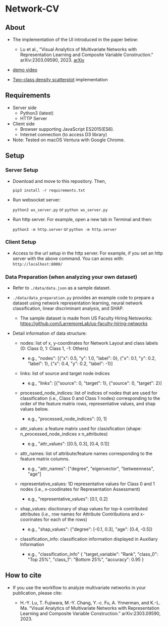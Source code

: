# Network-CV

About
-----
* The implementation of the UI introduced in the paper below:
  
  * Lu et al., "Visual Analytics of Multivariate Networks with Representation Learning and Composite Variable Construction." arXiv:2303.09590, 2023. [arXiv](https://arxiv.org/abs/2303.09590)

* [demo video](https://youtu.be/Vro6uFGYBho)
* [Two-class density scatterplot](https://github.com/takanori-fujiwara/two-class-density-scatterplot) implementation

Requirements
-----
* Server side
  * Python3 (latest)
  * HTTP Server
* Client side
  * Browser supporting JavaScript ES2015(ES6).
  * Internet connection (to access D3 library)
* Note: Tested on macOS Ventura with Google Chrome.

Setup
-----

### Server Setup

* Download and move to this repository. Then,

    `pip3 install -r requirements.txt`

* Run websocket server:

    `python3 ws_server.py` or `python ws_server.py`

* Run http server. For example, open a new tab in Terminal and then:

    `python3 -m http.server` or  `python -m http.server`

### Client Setup

* Access to the url setup in the http server. For example, if you set an http server with the above command. You can acess with: `http://localhost:8000/`

### Data Preparation (when analyzing your own dataset)

* Refer to `./data/data.json` as a sample dataset.

* `./data/data_preparation.py` provides an example code to prepare a dataset using network representation learning, neural network classification, linear discriminant analysis, and SHAP. 
  * The sample dataset is made from US Faculty Hiring Netoworks: https://github.com/LarremoreLab/us-faculty-hiring-networks

* Detail information of data structure:
  * nodes: list of x, y-coordinates for Network Layout and class labels (0: Class 0, 1: Class 1, -1: Others)
    * e.g., "nodes": [{"x": 0.5, "y": 1.0, "label": 0}, {"x": 0.1, "y": 0.2, "label": 1}, {"x": 0.4, "y": 0.2, "label": -1}]
  
  * links: list of source and target node indices
    * e.g., "links": [{"source": 0, "target": 1}, {"source": 0, "target": 2}]

  * processed_node_indices: list of indices of nodes that are used for classification (i.e., Class 0 and Class 1 nodes) corresponding to the order of the feature matrix rows, representative values, and shap values below.
    * e.g., "processed_node_indices": [0, 1]

  * attr_values: a feature matrix used for clasisfication (shape: n_processed_node_indices x n_attributes)
    * e.g., "attr_values": [[0.5, 0.3], [0.4, 0.1]]
    
  * attr_names: list of attribute/feature names corresponding to the feature matrix columns.
    * e.g., "attr_names": ["degree", "eigenvector", "betweenness", "age"]

  * representative_values: 1D representative values for Class 0 and 1 nodes (i.e., x-coodinates for Representation Assessment)
    * e.g., "representative_values": [0.1, 0.2]

  * shap_values: disctionary of shap values for top-k contributed attributes (i.e., row names for Attribute Contributions and x-coorinates for each of the rows)
    * e.g., "shap_values": {"degree": [-0.1, 0.3], "age": [0.4, -0.5]}

  * classification_info: classification information displayed in Auxiliary Information
    * e.g., "classification_info" {
      "target_variable": "Rank",
      "class_0": "Top 25%",
      "class_1": "Bottom 25%",
      "accuracy": 0.95
    }

How to cite
-----
* If you use the workflow to analyze multivariate networks in your publication, please cite:

  * H.-Y. Lu, T. Fujiwara, M.-Y. Chang, Y.-c. Fu, A. Ynnerman, and K.-L. Ma. “Visual Analytics of Multivariate Networks with Representation Learning and Composite Variable Construction.” arXiv:2303.09590, 2023.

